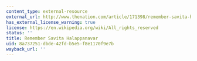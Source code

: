 ```yaml
---
content_type: external-resource
external_url: http://www.thenation.com/article/171398/remember-savita-halappanavar#
has_external_license_warning: true
license: https://en.wikipedia.org/wiki/All_rights_reserved
status: ''
title: Remember Savita Halappanavar
uid: 8a737251-dbde-42fd-b5e5-f8e1170f9e7b
wayback_url: ''
---
```

